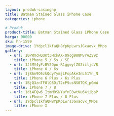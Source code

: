 ```yaml
---
layout: produk-casinghp
title: Batman Stained Glass iPhone Case
categories: iphone

# Produk
product-title: Batman Stained Glass iPhone Case
harga: 90000
sku: hn-1599
image-drive: 1Ydpcl1kfaQH8YpKpLwrsJGxaovx_MMps
gallery:
  - url: 10PRXcHQQKt3HckAX-O9og908MvYAZS9z
    title: iPhone 5 / 5s / SE
  - url: 1JlMV4yPzBV2Qpo-R1ggwyfZG2iiljcVB
    title: iPhone 6 / 6s
  - url: 1j8An9O6zkQdyYymjLFopAke3nL51Yn_N
    title: iPhone 6 Plus / 6s Plus
  - url: 1BjQ3znTF0lQ8DiT2cP9usNS0TQX_pGmW
    title: iPhone 7 / 8
  - url: 1di4FQw6_ItmM0SNYufnE8wtKu64jibbP
    title: iPhone 7 Plus / 8 Plus
  - url: 1Ydpcl1kfaQH8YpKpLwrsJGxaovx_MMps
    title: iPhone X
---
```

